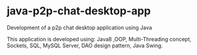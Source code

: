 # java-p2p-chat-desktop-app
Development of a p2p chat desktop application using Java


This application is developed using:  Java8 ,OOP, Multi-Threading concept, Sockets, SQL, MySQL Server, DAO design pattern, Java Swing.
